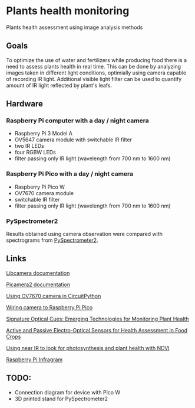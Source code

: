 # Plants health monitoring
Plants health assessment using image analysis methods

## Goals
To optimize the use of water and fertilizers while producing food there is a need to assess plants health in real time. This can be done by analyzing images taken in different light conditions, optimially using camera capable of recording IR light. Additional visible light filter can be used to quantify amount of IR light reflected by plant's leafs.

## Hardware
### Raspberry Pi computer with a day / night camera
* Raspberry Pi 3 Model A
* OV5647 camera module with switchable IR filter
* two IR LEDs
* four RGBW LEDs
* filter passing only IR light (wavelength from 700 nm to 1600 nm)

### Raspberry Pi Pico with a day / night camera
* Raspberry Pi Pico W
* OV7670 camera module
* switchable IR filter
* filter passing only IR light (wavelength from 700 nm to 1600 nm)

### PySpectrometer2
Results obtained using camera observation were compared with spectrograms from [PySpectrometer2](https://github.com/leswright1977/PySpectrometer2).

## Links
[Libcamera documentation](https://www.raspberrypi.com/documentation/computers/camera_software.html#getting-started)

[Picamera2 documentation](https://datasheets.raspberrypi.com/camera/picamera2-manual.pdf)

[Using OV7670 camera in CircuitPython](https://docs.circuitpython.org/projects/ov7670/en/latest/)

[Wiring camera to Raspberry Pi Pico](https://learn.adafruit.com/capturing-camera-images-with-circuitpython/raspberry-pi-pico-wiring)

[Signature Optical Cues: Emerging Technologies for Monitoring Plant Health](https://www.ncbi.nlm.nih.gov/pmc/articles/PMC3675540/)

[Active and Passive Electro-Optical Sensors for Health Assessment in Food Crops](https://www.ncbi.nlm.nih.gov/pmc/articles/PMC7795220/)

[Using near IR to look for photosynthesis and plant health with NDVI](https://www.richardmudhar.com/blog/2015/07/using-near-ir-to-look-for-photosynthesis-and-plant-health-with-ndvi/)

[Raspberry Pi Infragram](https://publiclab.org/wiki/raspberry-pi-infragram)

## TODO:
* Connection diagram for device with Pico W
* 3D printed stand for PySpectrometer2

